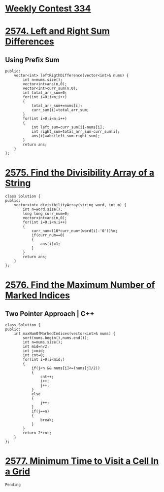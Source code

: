 # <a href="https://leetcode.com/discuss/general-discussion/3230772/weekly-contest-334">Weekly Contest 334</a>


# <a href="https://leetcode.com/problems/left-and-right-sum-differences/">2574. Left and Right Sum Differences</a>
## Using Prefix Sum 
```class Solution {
public:
    vector<int> leftRigthDifference(vector<int>& nums) {
        int n=nums.size();
        vector<int>ans(n,0);
        vector<int>curr_sum(n,0);
        int total_arr_sum=0;
        for(int i=0;i<n;i++)
        {
            total_arr_sum+=nums[i];
            curr_sum[i]=total_arr_sum;
        }
        for(int i=0;i<n;i++)
        {
            int left_sum=curr_sum[i]-nums[i];
            int right_sum=total_arr_sum-curr_sum[i];
            ans[i]=abs(left_sum-right_sum);
        }
        return ans;
    }
};
```
# <a href="https://leetcode.com/problems/find-the-divisibility-array-of-a-string/">2575. Find the Divisibility Array of a String</a>
```
class Solution {
public:
    vector<int> divisibilityArray(string word, int m) {
        int n=word.size();
        long long curr_num=0;
        vector<int>ans(n,0);
        for(int i=0;i<n;i++)
        {
            curr_num=(10*curr_num+(word[i]-'0'))%m;
            if(curr_num==0)
            {
                ans[i]=1;
            }
        }
        return ans;
    }
};
```

# <a href="https://leetcode.com/problems/find-the-maximum-number-of-marked-indices/">2576. Find the Maximum Number of Marked Indices</a>

## Two Pointer Approach | C++
```
class Solution {
public:
    int maxNumOfMarkedIndices(vector<int>& nums) {
        sort(nums.begin(),nums.end());
        int n=nums.size();
        int mid=n/2;
        int j=mid;
        int cnt=0;
        for(int i=0;i<mid;)
        {
            if(j<n && nums[i]<=(nums[j]/2))
            {
                cnt++;
                i++;
                j++;
            }
            else
            {
                j++;
            }
            if(j==n)
            {
                break;
            }
        }
        return 2*cnt;
    }
};
```

# <a href="https://leetcode.com/problems/minimum-time-to-visit-a-cell-in-a-grid/">2577. Minimum Time to Visit a Cell In a Grid</a>
```
Pending
```